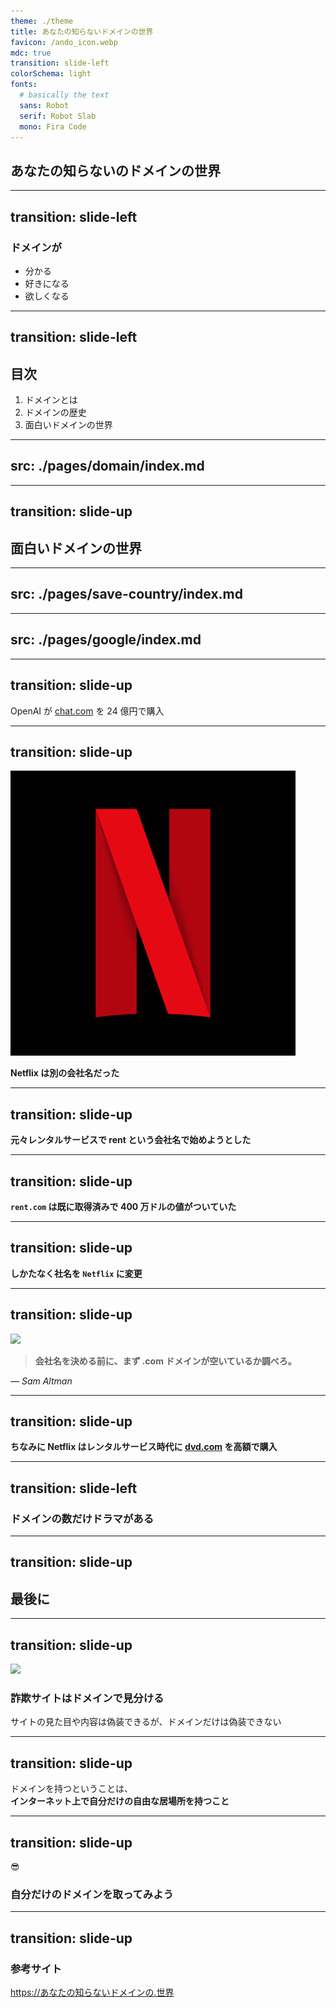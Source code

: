 ```yaml
---
theme: ./theme
title: あなたの知らないドメインの世界
favicon: /ando_icon.webp
mdc: true
transition: slide-left
colorSchema: light
fonts:
  # basically the text
  sans: Robot
  serif: Robot Slab
  mono: Fira Code
---
```


## あなたの知らないのドメインの世界

---
transition: slide-left
---


### ドメインが

- 分かる
- 好きになる
- 欲しくなる


---
transition: slide-left
---

## 目次

1. ドメインとは
2. ドメインの歴史
3. 面白いドメインの世界


---
src: ./pages/domain/index.md
---

---
transition: slide-up
---

## 面白いドメインの世界

---
src: ./pages/save-country/index.md
---

---
src: ./pages/google/index.md
---

---
transition: slide-up
---

<div className="font-semibold">OpenAI が <a href="https://chat.com">chat.com</a> を 24 億円で購入</div>

<Tweet className="w-[550px] mt-6" id="1854307883304792294"/>


---
transition: slide-up
---

<img src="./pages/netflix.png" className="w-[250px] rounded-lg overflow-hidden  mx-auto object-cover mb-20"/>

**Netflix は別の会社名だった**

---
transition: slide-up
---

**元々レンタルサービスで rent という会社名で始めようとした**


---
transition: slide-up
---

**`rent.com` は既に取得済みで 400 万ドルの値がついていた**

---
transition: slide-up
---

**しかたなく社名を `Netflix` に変更**


---
transition: slide-up
---

<img
  src="https://encrypted-tbn0.gstatic.com/licensed-image?q=tbn:ANd9GcSsz4bZp8s7ZIUayzz7FIOsBwX50pgJwQI6nEeSmPLibqooUmgjZ8wWjPmhDOZw68sJEwPXkXw0buZgpbY"
  className="w-[320px] h-[320px] mx-auto object-cover mb-10 rounded-full"
/>

> **会社名を決める前に、まず .com ドメインが空いているか調べろ。**

_— Sam Altman_

---
transition: slide-up
---

**ちなみに Netflix はレンタルサービス時代に <a href="https://dvd.com">dvd.com</a> を高額で購入**

---
transition: slide-left
---

### ドメインの数だけドラマがある


---
transition: slide-up
---

## 最後に

---
transition: slide-up
---

<img
  src="https://blogger.googleusercontent.com/img/b/R29vZ2xl/AVvXsEjqoS8ROvKIrWw_aW90MkfICgdTvGVWEbjIZHpgHDc0Z0faO-NkiBRPpf4gjeG6ojnDQlytHv5QKzivKtUrtDUaANQOlhX5j1iWakOPCzcbbb3FcqiJ9pSOhyphenhyphenZmFhKrmFtSPmLtOFDsHl_j/s800/website_phishing.png"
  className="w-[500px] mx-auto object-cover mb-10"
/>

### 詐欺サイトはドメインで見分ける

サイトの見た目や内容は偽装できるが、ドメインだけは偽装できない


---
transition: slide-up
---

ドメインを持つということは、
<br/>
**インターネット上で自分だけの自由な居場所を持つこと**

---
transition: slide-up
---

<div className="text-center text-[160px]">
😎
</div>

### 自分だけのドメインを取ってみよう

---
transition: slide-up
---

### 参考サイト

https://あなたの知らないドメインの.世界
